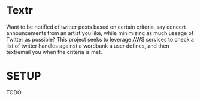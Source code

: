 # Textr

Want to be notified of twitter posts based on certain criteria, say concert announcements from an artist you like, while minimizing as much useage of Twitter as possible? This project seeks to leverage AWS services to check a list of twitter handles against a wordbank a user defines, and then text/email you when the criteria is met.

# SETUP

TODO
